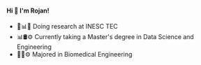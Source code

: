 #### Hi 👋 I'm Rojan!
<!--
### 

, Olá, Salam, Halo, Bonjour, Hola, Ciao, Salut

**RojanAsl/RojanAsl** is a ✨ _special_ ✨ repository because its `README.md` (this file) appears on your GitHub profile.

Here are some ideas to get you started:

- 🔭 I’m currently working on ...
- 🌱 I’m currently learning ...
- 👯 I’m looking to collaborate on ...
- 🤔 I’m looking for help with ...
- 💬 Ask me about ...
- 📫 How to reach me: ...
- 😄 Pronouns: ...
- ⚡ Fun fact: ...
-->

- 🧬📊🔎 Doing research at INESC TEC
- 📊🛢⚙️ Currently taking a Master's degree in Data Science and Engineering
- 🧬🦾⚙️ Majored in Biomedical Engineering
